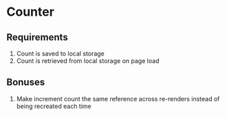 # Counter

## Requirements
1. Count is saved to local storage
2. Count is retrieved from local storage on page load

## Bonuses
1. Make increment count the same reference across re-renders instead of being recreated each time
